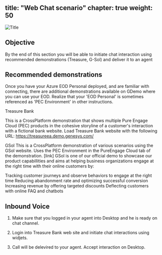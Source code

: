title: "Web Chat scenario"
chapter: true
weight: 50
---
![Title](/images/UserConfig.jpg)
## Objective

By the end of this section you will be able to initiate chat interaction using recommended demonstrations (Treasure, G-Sol) and deliver it to an agent

## Recommended demonstrations

Once you have your Azure EOD Personal deployed, and are familiar with connecting, there are additional demonstrations available on GDemo where you can use your EOD. Realize that your 'EOD Personal' is sometimes referenced as 'PEC Environment' in other instructions. 

Treasure Bank

This is a CrossPlatform demonstration that shows multiple Pure Engage Cloud (PEC) products in the cohesive storyline of a customer's interaction with a fictional bank website. Load Treasure Bank website with the following URL: https://treasureea.demo.genesys.com/

GSol
This is a CrossPlatform demonstration of various scenarios using the GSol website. Uses the PEC Environment in the PureEngage Cloud tab of the demonstration. [link] 
GSol is one of our official demo to showcase our product capabillities and aims at helping business organizations engage at the right time with their online customers by:

Tracking customer journeys and observe behaviors to engage at the right time
Reducing abandonment rate and optimizing successful conversion
Increasing revenue by offering targeted discounts
Deflecting customers with online FAQ and chatbots

## Inbound Voice

1. Make sure that you logged in your agent into Desktop and he is ready on chat channel.

2. Login into Treasure Bank web site and initiate chat interactions using widjets.
 
3. Call will be delevired to your agent. Accept interaction on Desktop.



